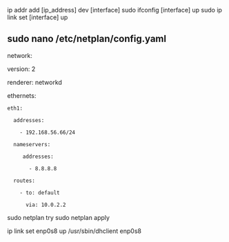 ip addr add [ip_address] dev [interface]
sudo ifconfig [interface] up
sudo ip link set [interface] up

sudo nano /etc/netplan/config.yaml
---

network:

  version: 2

  renderer: networkd

  ethernets:

    eth1:

      addresses:

        - 192.168.56.66/24

      nameservers:

         addresses:

           - 8.8.8.8

      routes:

        - to: default

          via: 10.0.2.2



  sudo netplan try
  sudo netplan apply



  
ip link set enp0s8 up
/usr/sbin/dhclient enp0s8
  
